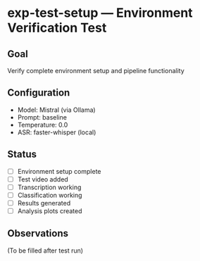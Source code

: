 # exp-test-setup — Environment Verification Test

## Goal
Verify complete environment setup and pipeline functionality

## Configuration
- Model: Mistral (via Ollama)
- Prompt: baseline
- Temperature: 0.0
- ASR: faster-whisper (local)

## Status
- [ ] Environment setup complete
- [ ] Test video added
- [ ] Transcription working
- [ ] Classification working
- [ ] Results generated
- [ ] Analysis plots created

## Observations
(To be filled after test run)
